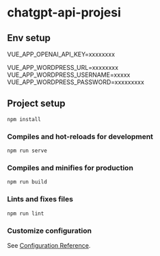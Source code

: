 # chatgpt-api-projesi

## Env setup

VUE_APP_OPENAI_API_KEY=xxxxxxxx

VUE_APP_WORDPRESS_URL=xxxxxxxx
VUE_APP_WORDPRESS_USERNAME=xxxxx
VUE_APP_WORDPRESS_PASSWORD=xxxxxxxxx





## Project setup
```
npm install
```

### Compiles and hot-reloads for development
```
npm run serve
```

### Compiles and minifies for production
```
npm run build
```

### Lints and fixes files
```
npm run lint
```

### Customize configuration
See [Configuration Reference](https://cli.vuejs.org/config/).
